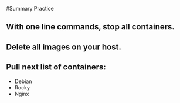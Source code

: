 #Summary Practice

## With one line commands, stop all containers.
## Delete all images on your host.
## Pull next list of containers:
- Debian
- Rocky
- Nginx
